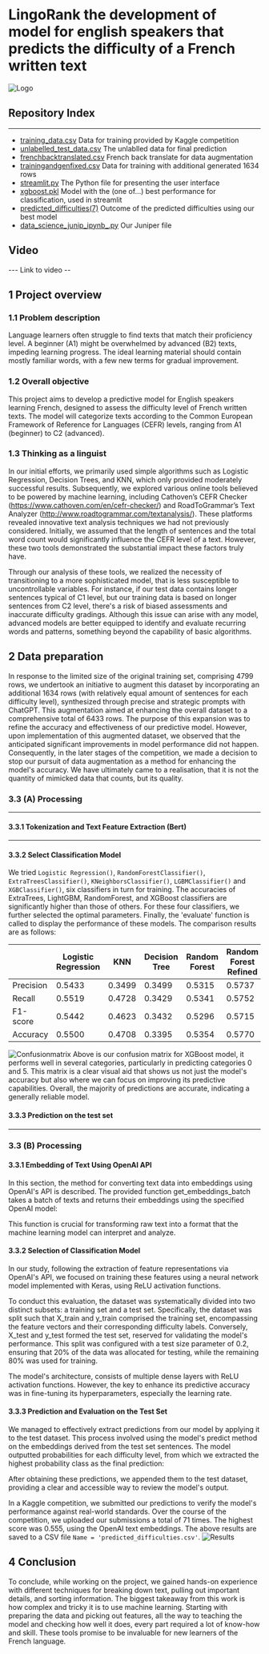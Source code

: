 # LingoRank the development of model for english speakers that predicts the difficulty of a French written text
  ![Logo](/Logo.png)
## Repository Index
---
- [training_data.csv](/training_data.csv) Data for training provided by Kaggle competition
- [unlabelled_test_data.csv](/unlabelled_test_data.csv) The unlablled data for final prediction
- [frenchbacktranslated.csv](/frenchbacktranslated.csv) French back translate for data augmentation
- [trainingandgenfixed.csv](/trainingandgenfixed.csv) Data for training with additional generated 1634 rows 
- [streamlit.py](/streamlit.py) The Python file for presenting the user interface
- [xgboost.pkl](/xgboost.pkl) Model with the (one of...) best performance for classification, used in streamlit
- [predicted_difficulties(7)](/predicted_difficulties(7).csv) Outcome of the predicted difficulties using our best model
- [data_science_junip_ipynb_.py](/data_science_junip_ipynb_.py) Our Juniper file


## Video
--- Link to video --

## 1 Project overview

### 1.1 Problem description

Language learners often struggle to find texts that match their proficiency level. A beginner (A1) might be overwhelmed by advanced (B2) texts, impeding learning progress. The ideal learning material should contain mostly familiar words, with a few new terms for gradual improvement.

### 1.2 Overall objective

This project aims to develop a predictive model for English speakers learning French, designed to assess the difficulty level of French written texts. The model will categorize texts according to the Common European Framework of Reference for Languages (CEFR) levels, ranging from A1 (beginner) to C2 (advanced).

### 1.3 Thinking as a linguist 

In our initial efforts, we primarily used simple algorithms such as Logistic Regression, Decision Trees, and KNN, which only provided moderately successful results. Subsequently, we explored various online tools believed to be powered by machine learning, including Cathoven’s CEFR Checker (https://www.cathoven.com/en/cefr-checker/) and RoadToGrammar’s Text Analyzer (http://www.roadtogrammar.com/textanalysis/). These platforms revealed innovative text analysis techniques we had not previously considered. Initially, we assumed that the length of sentences and the total word count would significantly influence the CEFR level of a text. However, these two tools demonstrated the substantial impact these factors truly have. 

Through our analysis of these tools, we realized the necessity of transitioning to a more sophisticated model, that is less susceptible to uncontrollable variables. For instance, if our test data contains longer sentences typical of C1 level, but our training data is based on longer sentences from C2 level, there's a risk of biased assessments and inaccurate difficulty gradings. Although this issue can arise with any model, advanced models are better equipped to identify and evaluate recurring words and patterns, something beyond the capability of basic algorithms.


## 2 Data preparation

In response to the limited size of the original training set, comprising 4799 rows, we undertook an initiative to augment this dataset by incorporating an additional 1634 rows (with relatively equal amount of sentences for each difficulty level), synthesized through precise and strategic prompts with ChatGPT. This augmentation aimed at enhancing the overall dataset to a comprehensive total of 6433 rows. The purpose of this expansion was to refine the accuracy and effectiveness of our predictive model. However, upon implementation of this augmented dataset, we observed that the anticipated significant improvements in model performance did not happen. Consequently, in the later stages of the competition, we made a decision to stop our pursuit of data augmentation as a method for enhancing the model's accuracy. We have ultimately came to a realisation, that it is not the quantity of mimicked data that counts, but its quality.

### 3.3 (A) Processing

--- 

#### 3.3.1 Tokenization and Text Feature Extraction (Bert)

---

#### 3.3.2 Select Classification Model

We tried `Logistic Regression()`, `RandomForestClassifier()`, `ExtraTreesClassifier()`, `KNeighborsClassifier()`, `LGBMClassifier()` and `XGBClassifier()`, six classifiers in turn for training. The accuracies of ExtraTrees, LightGBM, RandomForest, and XGBoost classifiers are significantly higher than those of others. For these four classifiers, we further selected the optimal parameters. Finally, the 'evaluate' function is called to display the performance of these models. The comparison results are as follows:

|  | Logistic Regression | KNN | Decision Tree | Random Forest | Random Forest Refined | Extra Trees | Extra Trees Refined | LightGBM | LightGBM Refined | XGBoost | XGBoost Refined | 
|---------|---------|---------|---------|---------|---------|---------|---------|---------|---------|---------|---------|
| Precision | 0.5433 |	0.3499 | 0.3499| 0.5315 | 0.5737 | 0.5295 | 0.5510 | 0.5360 | 0.55470 | 0.5822 | 0.5616 | 
| Recall| 0.5519 | 0.4728 | 0.3429 | 0.5341 | 0.5752 | 0.5311 | 0.5569 | 0.5433 | 0.5543 | 0.5866 | 0.5645 |
| F1-score| 0.5442| 0.4623 | 0.3432 | 0.5296 | 0.5715 | 0.5266 | 0.5478 | 0.5373 | 0.5481 | 0.5820 | 0.6503 | 
| Accuracy | 0.5500 | 0.4708 | 0.3395 |	0.5354 | 0.5770 | 0.5312 | 0.5583 |	0.5437 | 0.5541 | 0.5854 | 0.5645 | 

![Confusionmatrix](/Confusionmatrix.png)
Above is our confusion matrix for XGBoost model, it performs well in several categories, particularly in predicting categories 0 and 5. This matrix is a clear visual aid that shows us not just the model's accuracy but also where we can focus on improving its predictive capabilities. Overall, the majority of predictions are accurate, indicating a generally reliable model.
#### 3.3.3 Prediction on the test set

--- 

### 3.3 (B) Processing

#### 3.3.1 Embedding of Text Using OpenAI API
In this section, the method for converting text data into embeddings using OpenAI's API is described. The provided function get_embeddings_batch takes a batch of texts and returns their embeddings using the specified OpenAI model:

This function is crucial for transforming raw text into a format that the machine learning model can interpret and analyze.

#### 3.3.2 Selection of Classification Model
In our study, following the extraction of feature representations via OpenAI's API, we focused on training these features using a neural network model implemented with Keras, using ReLU  activation functions. 

To conduct this evaluation, the dataset was systematically divided into two distinct subsets: a training set and a test set. Specifically, the dataset was split such that X_train and y_train comprised the training set, encompassing the feature vectors and their corresponding difficulty labels. Conversely, X_test and y_test formed the test set, reserved for validating the model's performance. This split was configured with a test size parameter of 0.2, ensuring that 20% of the data was allocated for testing, while the remaining 80% was used for training. 

The model's architecture, consists of multiple dense layers with ReLU activation functions. However, the key to enhance its predictive accuracy was in fine-tuning its hyperparameters, especially the learning rate.
 
#### 3.3.3 Prediction and Evaluation on the Test Set

We managed to effectively extract predictions from our model by applying it to the test dataset. This process involved using the model's predict method on the embeddings derived from the test set sentences. The model outputted probabilities for each difficulty level, from which we extracted the highest probability class as the final prediction:

After obtaining these predictions, we appended them to the test dataset, providing a clear and accessible way to review the model's output.

In a Kaggle competition, we submitted our predictions to verify the model's performance against real-world standards. Over the course of the competition, we uploaded our submissions a total of 71 times. The highest score was 0.555, using the OpenAI text embeddings. The above results are saved to a CSV file `Name = 'predicted_difficulties.csv'`.
![Results](/Image/Results.png)


## 4 Conclusion
To conclude, while working on the project, we gained hands-on experience with different techniques for breaking down text, pulling out important details, and sorting information. The biggest takeaway from this work is how complex and tricky it is to use machine learning. Starting with preparing the data and picking out features, all the way to teaching the model and checking how well it does, every part required a lot of know-how and skill. These tools promise to be invaluable for new learners of the French language.
